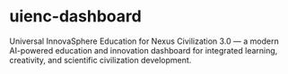 # uienc-dashboard
Universal InnovaSphere Education for Nexus Civilization 3.0 — a modern AI-powered education and innovation dashboard for integrated learning, creativity, and scientific civilization development.
